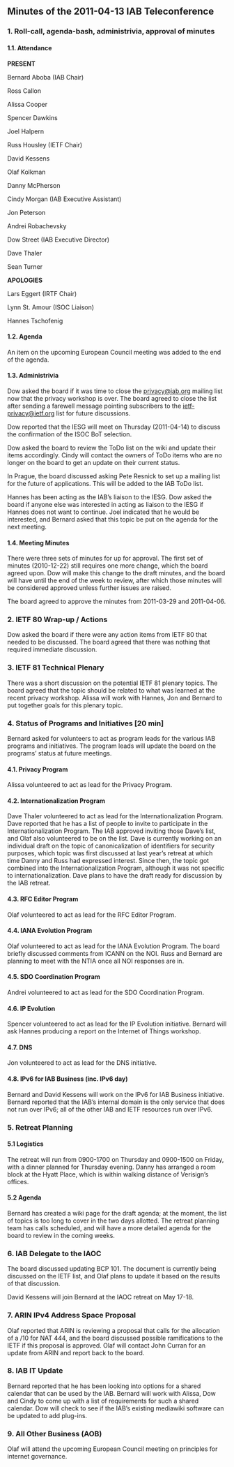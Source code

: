 
Minutes of the 2011-04-13 IAB Teleconference
--------------------------------------------


### 1. Roll-call, agenda-bash, administrivia, approval of minutes


#### 1.1. Attendance


**PRESENT**  

Bernard Aboba (IAB Chair)  

Ross Callon  

Alissa Cooper  

Spencer Dawkins  

Joel Halpern  

Russ Housley (IETF Chair)  

David Kessens  

Olaf Kolkman  

Danny McPherson  

Cindy Morgan (IAB Executive Assistant)  

Jon Peterson  

Andrei Robachevsky  

Dow Street (IAB Executive Director)  

Dave Thaler  

Sean Turner  

**APOLOGIES**  

Lars Eggert (IRTF Chair)  

Lynn St. Amour (ISOC Liaison)  

Hannes Tschofenig


#### 1.2. Agenda


An item on the upcoming European Council meeting was added to the end of the agenda.


#### 1.3. Administrivia


Dow asked the board if it was time to close the privacy@iab.org mailing list now that the privacy workshop is over. The board agreed to close the list after sending a farewell message pointing subscribers to the ietf-privacy@ietf.org list for future discussions.


Dow reported that the IESG will meet on Thursday (2011-04-14) to discuss the confirmation of the ISOC BoT selection.


Dow asked the board to review the ToDo list on the wiki and update their items accordingly. Cindy will contact the owners of ToDo items who are no longer on the board to get an update on their current status.


In Prague, the board discussed asking Pete Resnick to set up a mailing list for the future of applications. This will be added to the IAB ToDo list.


Hannes has been acting as the IAB’s liaison to the IESG. Dow asked the board if anyone else was interested in acting as liaison to the IESG if Hannes does not want to continue. Joel indicated that he would be interested, and Bernard asked that this topic be put on the agenda for the next meeting.


#### 1.4. Meeting Minutes


There were three sets of minutes for up for approval. The first set of minutes (2010-12-22) still requires one more change, which the board agreed upon. Dow will make this change to the draft minutes, and the board will have until the end of the week to review, after which those minutes will be considered approved unless further issues are raised.


The board agreed to approve the minutes from 2011-03-29 and 2011-04-06.


### 2. IETF 80 Wrap-up / Actions


Dow asked the board if there were any action items from IETF 80 that needed to be discussed. The board agreed that there was nothing that required immediate discussion.


### 3. IETF 81 Technical Plenary


There was a short discussion on the potential IETF 81 plenary topics. The board agreed that the topic should be related to what was learned at the recent privacy workshop. Alissa will work with Hannes, Jon and Bernard to put together goals for this plenary topic.


### 4. Status of Programs and Initiatives [20 min]


Bernard asked for volunteers to act as program leads for the various IAB programs and initiatives. The program leads will update the board on the programs’ status at future meetings.


#### 4.1. Privacy Program


Alissa volunteered to act as lead for the Privacy Program.


#### 4.2. Internationalization Program


Dave Thaler volunteered to act as lead for the Internationalization Program. Dave reported that he has a list of people to invite to participate in the Internationalization Program. The IAB approved inviting those Dave’s list, and Olaf also volunteered to be on the list. Dave is currently working on an individual draft on the topic of canonicalization of identifiers for security purposes, which topic was first discussed at last year’s retreat at which time Danny and Russ had expressed interest. Since then, the topic got combined into the Internationalization Program, although it was not specific to internationalization. Dave plans to have the draft ready for discussion by the IAB retreat.


#### 4.3. RFC Editor Program


Olaf volunteered to act as lead for the RFC Editor Program.


#### 4.4. IANA Evolution Program


Olaf volunteered to act as lead for the IANA Evolution Program. The board briefly discussed comments from ICANN on the NOI. Russ and Bernard are planning to meet with the NTIA once all NOI responses are in.


#### 4.5. SDO Coordination Program


Andrei volunteered to act as lead for the SDO Coordination Program.


#### 4.6. IP Evolution


Spencer volunteered to act as lead for the IP Evolution initiative. Bernard will ask Hannes producing a report on the Internet of Things workshop.


#### 4.7. DNS


Jon volunteered to act as lead for the DNS initiative.


#### 4.8. IPv6 for IAB Business (inc. IPv6 day)


Bernard and David Kessens will work on the IPv6 for IAB Business initiative. Bernard reported that the IAB’s internal domain is the only service that does not run over IPv6; all of the other IAB and IETF resources run over IPv6.


### 5. Retreat Planning


#### 5.1 Logistics


The retreat will run from 0900-1700 on Thursday and 0900-1500 on Friday, with a dinner planned for Thursday evening. Danny has arranged a room block at the Hyatt Place, which is within walking distance of Verisign’s offices.


#### 5.2 Agenda


Bernard has created a wiki page for the draft agenda; at the moment, the list of topics is too long to cover in the two days allotted. The retreat planning team has calls scheduled, and will have a more detailed agenda for the board to review in the coming weeks.


### 6. IAB Delegate to the IAOC


The board discussed updating BCP 101. The document is currently being discussed on the IETF list, and Olaf plans to update it based on the results of that discussion.


David Kessens will join Bernard at the IAOC retreat on May 17-18.


### 7. ARIN IPv4 Address Space Proposal


Olaf reported that ARIN is reviewing a proposal that calls for the allocation of a /10 for NAT 444, and the board discussed possible ramifications to the IETF if this proposal is approved. Olaf will contact John Curran for an update from ARIN and report back to the board.


### 8. IAB IT Update


Bernard reported that he has been looking into options for a shared calendar that can be used by the IAB. Bernard will work with Alissa, Dow and Cindy to come up with a list of requirements for such a shared calendar. Dow will check to see if the IAB’s existing mediawiki software can be updated to add plug-ins.


### 9. All Other Business (AOB)


Olaf will attend the upcoming European Council meeting on principles for internet governance.


